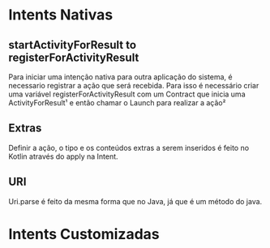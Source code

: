 # Intents Nativas
## startActivityForResult to registerForActivityResult
Para iniciar uma intenção nativa para outra aplicação do sistema,
é necessario registrar a ação que será recebida. Para isso é necessário criar uma variável
registerForActivityResult com um Contract que inicia uma ActivityForResult¹ e então chamar o Launch para realizar a ação²

## Extras
Definir a ação, o tipo e os conteúdos extras a serem inseridos é feito no Kotlin através do apply na Intent.

## URI
Uri.parse é feito da mesma forma que no Java, já que é um método do java.

# Intents Customizadas